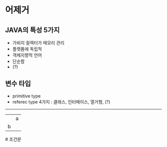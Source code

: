 # 어제거

## JAVA의 특성 5가지
- 가비지 컬렉터가 메모리 관리
- 플랫폼에 독립적
- 객체지향적 언어
- 단순함
- (?)

## 변수 타입
- primitive type
- referec type 4가지 : 클래스, 인터페이스, 열거형, (?)

<hr/>
<table>
  <th>
    <td>
      a
    </td>
  </th>
  <tr>
    <td>
      b
    </td>
  </tr>
</table>
# 조건문
